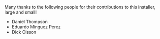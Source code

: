 Many thanks to the following people for their contributions to this
installer, large and small!

 * Daniel Thompson
 * Eduardo Minguez Perez
 * Dick Olsson
